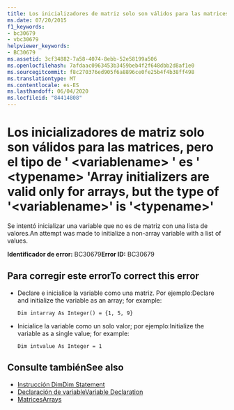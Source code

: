 ```yaml
---
title: Los inicializadores de matriz solo son válidos para las matrices, pero el tipo de ' <variablename> ' es ' <typename> '
ms.date: 07/20/2015
f1_keywords:
- bc30679
- vbc30679
helpviewer_keywords:
- BC30679
ms.assetid: 3cf34882-7a58-4074-8ebb-52e58199a506
ms.openlocfilehash: 7afdaac0963453b3459beb4f2f648dbb2d8af1e0
ms.sourcegitcommit: f8c270376ed905f6a8896ce0fe25b4f4b38ff498
ms.translationtype: MT
ms.contentlocale: es-ES
ms.lasthandoff: 06/04/2020
ms.locfileid: "84414808"
---
```

# <a name="array-initializers-are-valid-only-for-arrays-but-the-type-of-variablename-is-typename"></a><span data-ttu-id="de1c8-102">Los inicializadores de matriz solo son válidos para las matrices, pero el tipo de ' \<variablename> ' es ' \<typename> '</span><span class="sxs-lookup"><span data-stu-id="de1c8-102">Array initializers are valid only for arrays, but the type of '\<variablename>' is '\<typename>'</span></span>
<span data-ttu-id="de1c8-103">Se intentó inicializar una variable que no es de matriz con una lista de valores.</span><span class="sxs-lookup"><span data-stu-id="de1c8-103">An attempt was made to initialize a non-array variable with a list of values.</span></span>  
  
 <span data-ttu-id="de1c8-104">**Identificador de error:** BC30679</span><span class="sxs-lookup"><span data-stu-id="de1c8-104">**Error ID:** BC30679</span></span>  
  
## <a name="to-correct-this-error"></a><span data-ttu-id="de1c8-105">Para corregir este error</span><span class="sxs-lookup"><span data-stu-id="de1c8-105">To correct this error</span></span>  
  
- <span data-ttu-id="de1c8-106">Declare e inicialice la variable como una matriz. Por ejemplo:</span><span class="sxs-lookup"><span data-stu-id="de1c8-106">Declare and initialize the variable as an array; for example:</span></span>  
  
     `Dim intarray As Integer() = {1, 5, 9}`  
  
- <span data-ttu-id="de1c8-107">Inicialice la variable como un solo valor; por ejemplo:</span><span class="sxs-lookup"><span data-stu-id="de1c8-107">Initialize the variable as a single value; for example:</span></span>  
  
     `Dim intvalue As Integer = 1`  
  
## <a name="see-also"></a><span data-ttu-id="de1c8-108">Consulte también</span><span class="sxs-lookup"><span data-stu-id="de1c8-108">See also</span></span>

- [<span data-ttu-id="de1c8-109">Instrucción Dim</span><span class="sxs-lookup"><span data-stu-id="de1c8-109">Dim Statement</span></span>](../language-reference/statements/dim-statement.md)
- [<span data-ttu-id="de1c8-110">Declaración de variable</span><span class="sxs-lookup"><span data-stu-id="de1c8-110">Variable Declaration</span></span>](../programming-guide/language-features/variables/variable-declaration.md)
- [<span data-ttu-id="de1c8-111">Matrices</span><span class="sxs-lookup"><span data-stu-id="de1c8-111">Arrays</span></span>](../programming-guide/language-features/arrays/index.md)
